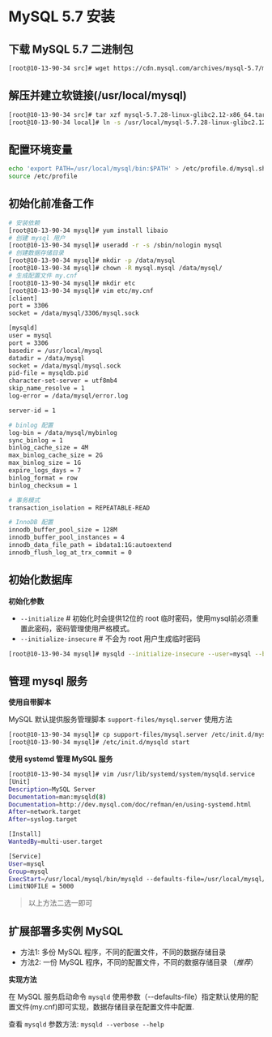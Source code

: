 # MySQL 5.7 安装


## 下载 MySQL 5.7 二进制包

```bash
[root@10-13-90-34 src]# wget https://cdn.mysql.com/archives/mysql-5.7/mysql-5.7.28-linux-glibc2.12-x86_64.tar.gz
```

## 解压并建立软链接(/usr/local/mysql)

```bash
[root@10-13-90-34 src]# tar xzf mysql-5.7.28-linux-glibc2.12-x86_64.tar.gz -C /usr/local/
[root@10-13-90-34 local]# ln -s /usr/local/mysql-5.7.28-linux-glibc2.12-x86_64/ /usr/local/mysql
```

## 配置环境变量

```bash
echo 'export PATH=/usr/local/mysql/bin:$PATH' > /etc/profile.d/mysql.sh
source /etc/profile
```

## 初始化前准备工作

```bash
# 安装依赖
[root@10-13-90-34 mysql]# yum install libaio
# 创建 mysql 用户
[root@10-13-90-34 mysql]# useradd -r -s /sbin/nologin mysql
# 创建数据存储目录
[root@10-13-90-34 mysql]# mkdir -p /data/mysql
[root@10-13-90-34 mysql]# chown -R mysql.mysql /data/mysql/
# 生成配置文件 my.cnf
[root@10-13-90-34 mysql]# mkdir etc
[root@10-13-90-34 mysql]# vim etc/my.cnf
[client]
port = 3306
socket = /data/mysql/3306/mysql.sock

[mysqld]
user = mysql
port = 3306
basedir = /usr/local/mysql
datadir = /data/mysql
socket = /data/mysql/mysql.sock
pid-file = mysqldb.pid
character-set-server = utf8mb4
skip_name_resolve = 1
log-error = /data/mysql/error.log

server-id = 1

# binlog 配置
log-bin = /data/mysql/mybinlog
sync_binlog = 1
binlog_cache_size = 4M
max_binlog_cache_size = 2G
max_binlog_size = 1G
expire_logs_days = 7
binlog_format = row
binlog_checksum = 1

# 事务模式
transaction_isolation = REPEATABLE-READ

# InnoDB 配置
innodb_buffer_pool_size = 128M
innodb_buffer_pool_instances = 4
innodb_data_file_path = ibdata1:1G:autoextend
innodb_flush_log_at_trx_commit = 0
```

## 初始化数据库

**初始化参数**

- `--initialize`   # 初始化时会提供12位的 root 临时密码，使用mysql前必须重置此密码，密码管理使用严格模式。
- `--initialize-insecure`  # 不会为 root 用户生成临时密码

```bash
[root@10-13-90-34 mysql]# mysqld --initialize-insecure --user=mysql --basedir=/usr/local/mysql --datadir=/data/mysql
```

## 管理 mysql 服务

**使用自带脚本**

MySQL 默认提供服务管理脚本 `support-files/mysql.server` 使用方法

```bash
[root@10-13-90-34 mysql]# cp support-files/mysql.server /etc/init.d/mysqld
[root@10-13-90-34 mysql]# /etc/init.d/mysqld start
```

**使用 systemd 管理 MySQL 服务**

```bash
[root@10-13-90-34 mysql]# vim /usr/lib/systemd/system/mysqld.service
[Unit]
Description=MySQL Server
Documentation=man:mysqld(8)
Documentation=http://dev.mysql.com/doc/refman/en/using-systemd.html
After=network.target
After=syslog.target

[Install]
WantedBy=multi-user.target

[Service]
User=mysql
Group=mysql
ExecStart=/usr/local/mysql/bin/mysqld --defaults-file=/usr/local/mysql/etc/my.cnf
LimitNOFILE = 5000
```

> 以上方法二选一即可

## 扩展部署多实例 MySQL

- 方法1: 多份 MySQL 程序，不同的配置文件，不同的数据存储目录
- 方法2: 一份 MySQL 程序，不同的配置文件，不同的数据存储目录 （*推荐*）

**实现方法**

在 MySQL 服务启动命令 `mysqld` 使用参数（--defaults-file）指定默认使用的配置文件(my.cnf)即可实现，数据存储目录在配置文件中配置.

查看 `mysqld` 参数方法: `mysqld --verbose --help`
